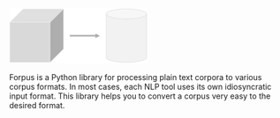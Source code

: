 <img src="logo.png" width="250px">

Forpus is a Python library for processing plain text corpora to various corpus formats. In most cases, each NLP tool uses its own idiosyncratic input format. This library helps you to convert a corpus very easy to the desired format.
